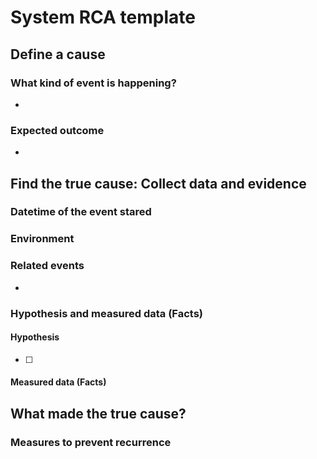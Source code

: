 # System RCA template

## Define a cause

### What kind of event is happening?
<!-- Write down what kind of event you are facing -->
-

### Expected outcome
<!-- What is the outcome you are expecting -->
-

## Find the true cause: Collect data and evidence

### Datetime of the event stared
<!-- When the event started? -->
<!-- e.g. Datetime of error message, or the time when system performance started to decrease, or when you catch a call from a user -->

### Environment
<!-- Where or which environment did the event occur, or where it doen't occur -->
<!-- e.g. available zone, network, development or production, ... -->

### Related events
<!-- Is there any events that kicked around the datetime? -->
-

### Hypothesis and measured data (Facts)
<!-- List up any reason that relates to the event as hypothesises. Then repeat collecting data to verify whether each hypothesises are valid or not. -->
<!-- Make sure data are collected objectively and don't beleave in your intuition.   -->
<!-- Sometime it need to make some monitoring system and scripts to collect facts. e.g. custom prometheus exporter, or cron script to collect data, ... -->

#### Hypothesis
<!-- List up causes that might be the true cause -->
- [ ]

#### Measured data (Facts)
<!-- List down data when the issue occured -->
<!-- Check that above hypothesises are accepted or rejected by collected data.  -->

<!-- Do you collect enough data or time for evaluating hypothesises? -->

## What made the true cause?

### Measures to prevent recurrence
<!-- What kind of system or operation are needed to stop the true cause occurs ? -->
<!-- Ask yourself repeatedly that those measures  are really effective to prevent recurrence. -->
